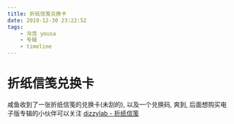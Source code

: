 ```yaml
---
title: 折纸信笺兑换卡
date: 2019-12-30 23:22:52
tags:
	- 泠鸢 yousa
	- 专辑
	- timeline
---
```




# 折纸信笺兑换卡

咸鱼收到了一张折纸信笺的兑换卡(未刮的), 以及一个兑换码, 爽到, 后面想购买电子版专辑的小伙伴可以关注 [dizzylab - 折纸信笺](https://www.dizzylab.net/albums/)

<!--more-->
